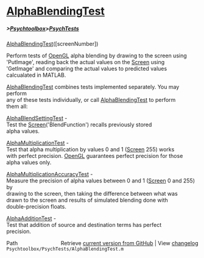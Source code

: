 # [AlphaBlendingTest](AlphaBlendingTest)
##### >[Psychtoolbox](Psychtoolbox)>[PsychTests](PsychTests)

[AlphaBlendingTest](AlphaBlendingTest)([screenNumber])  
  
Perform tests of [OpenGL](OpenGL) alpha blending by drawing to the screen using  
'PutImage', reading back the actual values on the [Screen](Screen) using  
'GetImage' and comparing the actual values to predicted values  
calcualated in MATLAB.  
  
[AlphaBlendingTest](AlphaBlendingTest) combines tests implemented separately.  You may perform  
any of these tests individually, or call [AlphaBlendingTest](AlphaBlendingTest) to perform  
them all:  
  
[AlphaBlendSettingTest](AlphaBlendSettingTest) -   
  Test the [Screen](Screen)('BlendFunction') recalls previously stored  
  alpha values.  
  
[AlphaMultiplicationTest](AlphaMultiplicationTest) -  
  Test that alpha multiplication by values 0 and 1 ([Screen](Screen) 255) works  
  with perfect precision.  [OpenGL](OpenGL) guarantees perfect precision for those  
  alpha values only.  
  
[AlphaMultiplicationAccuracyTest](AlphaMultiplicationAccuracyTest) -   
  Measure the precision of alpha values between 0 and 1 ([Screen](Screen) 0 and 255) by  
  drawing to the screen, then taking the difference between what was  
  drawn to the screen and results of simulated blending done with  
  double-precision floats.      
  
[AlphaAdditionTest](AlphaAdditionTest) -   
  Test that addition of source and destination terms has perfect  
  precision.      




<div class="code_header" style="text-align:right;">
  <span style="float:left;">Path&nbsp;&nbsp;</span> <span class="counter">Retrieve <a href=
  "https://raw.github.com/Psychtoolbox-3/Psychtoolbox-3/beta/Psychtoolbox/PsychTests/AlphaBlendingTest.m">current version from GitHub</a> | View <a href=
  "https://github.com/Psychtoolbox-3/Psychtoolbox-3/commits/beta/Psychtoolbox/PsychTests/AlphaBlendingTest.m">changelog</a></span>
</div>
<div class="code">
  <code>Psychtoolbox/PsychTests/AlphaBlendingTest.m</code>
</div>

